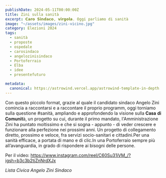 ```yaml
---
publishDate: 2024-05-11T00:00:00Z
title: Zini sulla sanità
excerpt: 𝗖𝗮𝗿𝗼 𝗦𝗶𝗻𝗱𝗮𝗰𝗼, 𝘃𝗶𝗿𝗴𝗼𝗹𝗮. Oggi parliamo di sanità
image: "~/assets/images/zini-vicino.jpg"
category: Elezioni 2024
tags:
  - sanità
  - proposte
  - ospedale
  - carosindaco
  - angelozinisindaco
  - Portoferraio
  - Elba
  - idee
  - presentefuturo

metadata:
  canonical: https://astrowind.vercel.app/astrowind-template-in-depth
---
```


Con questo piccolo format, grazie al quale il candidato sindaco Angelo Zini
comincia a raccontarsi e a raccontare il proprio programm, oggi torniamo sulla questione #sanità, ampliando e approfondendo la visione sulla 𝐂𝐚𝐬𝐚 𝐝𝐢 𝐂𝐨𝐦𝐮𝐧𝐢𝐭à, un progetto su cui, durante il primo mandato, l'Amministrazione Zini ha puntato moltissimo e che si sogna - appunto - di veder crescere e funzionare alla perfezione nei prossimi anni. Un progetto di collegamento diretto, prossimo e veloce, fra servizi socio-sanitari e cittadini.Per una sanità efficace, a portata di mano e di clic.In una Portoferraio sempre più all’avanguardia, in grado di rispondere ai bisogni delle persone. 

Per il video: https://www.instagram.com/reel/C60Su31iVM_/?igsh=b3c3b2tjZnNrdXJx

_Lista Civica Angelo Zini Sindaco_